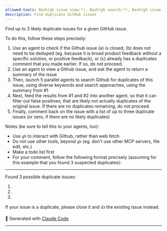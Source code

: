 ```yaml
---
allowed-tools: Bash(gh issue view:*), Bash(gh search:*), Bash(gh issue list:*), Bash(gh api:*), Bash(gh issue comment:*)
description: Find duplicate GitHub issues
---
```


Find up to 3 likely duplicate issues for a given GitHub issue.

To do this, follow these steps precisely:

1. Use an agent to check if the Github issue (a) is closed, (b) does not need to be deduped (eg. because it is broad product feedback without a specific solution, or positive feedback), or (c) already has a duplicates comment that you made earlier. If so, do not proceed.
2. Use an agent to view a Github issue, and ask the agent to return a summary of the issue
3. Then, launch 5 parallel agents to search Github for duplicates of this issue, using diverse keywords and search approaches, using the summary from #1
4. Next, feed the results from #1 and #2 into another agent, so that it can filter out false positives, that are likely not actually duplicates of the original issue. If there are no duplicates remaining, do not proceed.
5. Finally, comment back on the issue with a list of up to three duplicate issues (or zero, if there are no likely duplicates)

Notes (be sure to tell this to your agents, too):

- Use `gh` to interact with Github, rather than web fetch
- Do not use other tools, beyond `gh` (eg. don't use other MCP servers, file edit, etc.)
- Make a todo list first
- For your comment, follow the following format precisely (assuming for this example that you found 3 suspected duplicates):

---

Found 3 possible duplicate issues:

1. <link to issue>
2. <link to issue>
3. <link to issue>

If your issue is a duplicate, please close it and 👍 the existing issue instead.

🤖 Generated with [Claude Code](https://claude.ai/code)

---
